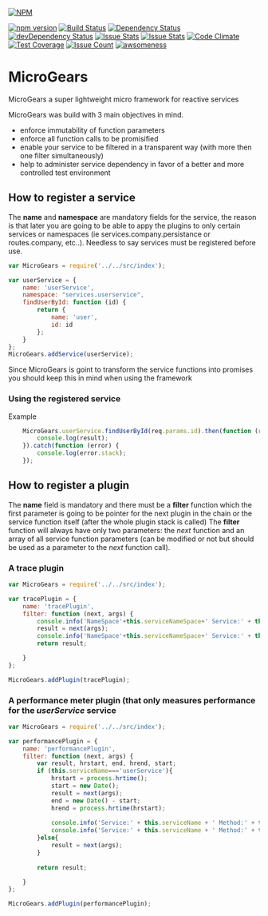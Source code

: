 [![NPM](https://nodei.co/npm/microgears.png)](https://nodei.co/npm/microgears/)

[![npm version](https://badge.fury.io/js/microgears.svg)](https://badge.fury.io/js/microgears)
[![Build Status](https://travis-ci.org/marcusdb/microGears.svg?branch=master)](https://travis-ci.org/marcusdb/microGears)
[![Dependency Status](https://david-dm.org/marcusdb/microGears.svg)](https://david-dm.org/marcusdb/microGears)
[![devDependency Status](https://david-dm.org/marcusdb/microGears/dev-status.svg)](https://david-dm.org/marcusdb/microGears#info=devDependencies)
[![Issue Stats](http://issuestats.com/github/marcusdb/microGears/badge/issue?style=flat)](http://issuestats.com/github/marcusdb/microGears)
[![Issue Stats](http://issuestats.com/github/marcusdb/microGears/badge/pr?style=flat)](http://issuestats.com/github/marcusdb/microGears)
[![Code Climate](https://codeclimate.com/github/marcusdb/microGears/badges/gpa.svg)](https://codeclimate.com/github/marcusdb/microGears)
[![Test Coverage](https://codeclimate.com/github/marcusdb/microGears/badges/coverage.svg)](https://codeclimate.com/github/marcusdb/microGears/coverage)
[![Issue Count](https://codeclimate.com/github/marcusdb/microGears/badges/issue_count.svg)](https://codeclimate.com/github/marcusdb/microGears)
[![awsomeness](https://img.shields.io/badge/usability-awsome-brightgreen.svg)](https://github.com/marcusdb/microGears)




# MicroGears
MicroGears a super lightweight micro framework for reactive services

MicroGears was build with 3 main objectives in mind.

* enforce immutability of function parameters
* enforce all function calls to be promisified
* enable your service to be filtered in a transparent way (with more then one filter simultaneously)
* help to administer service dependency in favor of a better and more controlled test environment



## How to register a service

The **name** and **namespace** are mandatory fields for the service, the reason is that later you are going to be able to appy the plugins to only certain services or namespaces (ie services.company.persistance or routes.company, etc..).
Needless to say services must be registered before use.

```javascript
var MicroGears = require('../../src/index');

var userService = {
    name: 'userService',
    namespace: "services.userservice",
    findUserById: function (id) {
        return {
            name: 'user',
            id: id
        };
    }
};
MicroGears.addService(userService);
```
Since MicroGears is goint to transform the service functions into promises you should keep this in mind when using the framework

### Using the registered service

Example

```javascript
    MicroGears.userService.findUserById(req.params.id).then(function (result) {
        console.log(result);
    }).catch(function (error) {
        console.log(error.stack);
    });
```    

## How to register a plugin

The **name** field is mandatory and there must be a **filter** function which the first parameter is going to be pointer for the next plugin in the chain or the service function itself (after the whole plugin stack is called)
The **filter** function will always have only two parameters: the *next* function and an array of all service function parameters (can be modified or not but should be used as a parameter to the *next* function call). 

### A trace plugin
```javascript
var MicroGears = require('../../src/index');

var tracePlugin = {
    name: 'tracePlugin',
    filter: function (next, args) {
        console.info('NameSpace'+this.serviceNameSpace+' Service:' + this.serviceName + ' Method:' + this.methodName + ' BEFORE');
        result = next(args);
        console.info('NameSpace'+this.serviceNameSpace+' Service:' + this.serviceName + ' Method:' + this.methodName + ' BEFORE');
        return result;

    }
};

MicroGears.addPlugin(tracePlugin);
```

### A performance meter plugin (that only measures performance for the *userService* service

```javascript
var MicroGears = require('../../src/index');

var performancePlugin = {
    name: 'performancePlugin',
    filter: function (next, args) {    
        var result, hrstart, end, hrend, start;
        if (this.serviceName==='userService'){
            hrstart = process.hrtime();
            start = new Date();
            result = next(args);
            end = new Date() - start;
            hrend = process.hrtime(hrstart);
    
            console.info('Service:' + this.serviceName + ' Method:' + this.methodName + "Execution time: %dms", end);
            console.info('Service:' + this.serviceName + ' Method:' + this.methodName + "Execution time (hr): %ds %dms", hrend[0], hrend[1] / 1000000);
        }else{
            result = next(args);
        }
        
        return result;

    }
};

MicroGears.addPlugin(performancePlugin);
```